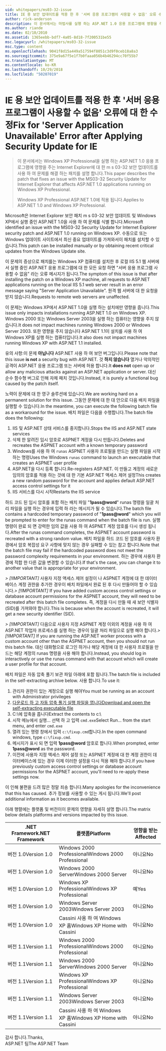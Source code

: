 ```yaml
---
uid: whitepapers/ms03-32-issue
title: IE 용 보안 업데이트를 적용 한 후 '서버 응용 프로그램이 사용할 수 없음' 오류 수정 | Microsoft Docs
author: rick-anderson
description: 이 문서에서는 마법사를 실행 하는 ASP.NET 1.0 응용 프로그램에 영향을 주는 Internet Explorer에 대 한 m s 03-32 보안 업데이트를 사용 하 여 문제를 해결 하는 패치를 설명 하는 중...
ms.author: riande
ms.date: 02/10/2010
ms.assetid: 1365eebb-bdf7-4a05-8d18-7f200531be55
msc.legacyurl: /whitepapers/ms03-32-issue
msc.type: content
ms.openlocfilehash: 9041f8d15a449a517594f8051c3d9f0ceb18a8a3
ms.sourcegitcommit: 375e9a67f5e1f7b0faaa056b4b46294cc70f55b7
ms.translationtype: MT
ms.contentlocale: ko-KR
ms.lasthandoff: 10/29/2018
ms.locfileid: "50207019"
---
```

<a name="fix-for-server-application-unavailable-error-after-applying-security-update-for-ie"></a><span data-ttu-id="bc63e-103">IE 용 보안 업데이트를 적용 한 후 '서버 응용 프로그램이 사용할 수 없음' 오류에 대 한 수정</span><span class="sxs-lookup"><span data-stu-id="bc63e-103">Fix for 'Server Application Unavailable' Error after Applying Security Update for IE</span></span>
====================
> <span data-ttu-id="bc63e-104">이 문서에서는 Windows XP Professional을 실행 하는 ASP.NET 1.0 응용 프로그램에 영향을 주는 Internet Explorer에 대 한 m s 03-32 보안 업데이트를 사용 하 여 문제를 해결 하는 패치를 설명 합니다.</span><span class="sxs-lookup"><span data-stu-id="bc63e-104">This paper describes the patch that fixes an issue with the MS03-32 Security Update for Internet Explorer that affects ASP.NET 1.0 applications running on Windows XP Professional.</span></span>
> 
> <span data-ttu-id="bc63e-105">Windows XP Professional ASP.NET 1.0에 적용 됩니다.</span><span class="sxs-lookup"><span data-stu-id="bc63e-105">Applies to ASP.NET 1.0 and Windows XP Professional.</span></span>


<span data-ttu-id="bc63e-106">Microsoft은 Internet Explorer 보안 패치 m s 03-32 보안 업데이트 및 Windows XP에서 실행 중인 ASP.NET 1.0을 사용 하 여 문제를 식별 합니다.</span><span class="sxs-lookup"><span data-stu-id="bc63e-106">Microsoft identified an issue with the MS03-32 Security Update for Internet Explorer security patch and ASP.NET 1.0 running on Windows XP.</span></span> <span data-ttu-id="bc63e-107">수동으로 또는 Windows 업데이트 사이트에서 최신 중요 업데이트를 가져와서이 패치를 설치할 수 있습니다.</span><span class="sxs-lookup"><span data-stu-id="bc63e-107">This patch can be installed manually or by obtaining recent critical updates from the Windows Update site.</span></span>

<span data-ttu-id="bc63e-108">이 문제의 증상으로 패치를는 Windows XP 컴퓨터를 설치한 후 로컬 IIS 5.1 웹 서버에서 실행 중인 ASP.NET 응용 프로그램에 대 한 모든 요청 하면 "서버 응용 프로그램 사용할 수 없음" 라는 오류 메시지가 됩니다.</span><span class="sxs-lookup"><span data-stu-id="bc63e-108">The symptom of this issue is that after installing the patch on a Windows XP machine, all requests to ASP.NET applications running on the local IIS 5.1 web server result in an error message saying "Server Application Unavailable".</span></span> <span data-ttu-id="bc63e-109">원격 웹 서버에 대 한 요청을 받지 않습니다.</span><span class="sxs-lookup"><span data-stu-id="bc63e-109">Requests to remote web servers are unaffected.</span></span>

<span data-ttu-id="bc63e-110">이 문제는 Windows XP에서 ASP.NET 1.0을 실행 하는 설치에만 영향을 줍니다.</span><span class="sxs-lookup"><span data-stu-id="bc63e-110">This issue only impacts installations running ASP.NET 1.0 on Windows XP.</span></span> <span data-ttu-id="bc63e-111">Windows 2000 또는 Windows Server 2003을 실행 하는 컴퓨터는 영향을 주지 않습니다.</span><span class="sxs-lookup"><span data-stu-id="bc63e-111">It does not impact machines running Windows 2000 or Windows Server 2003.</span></span> <span data-ttu-id="bc63e-112">또한 영향을 주지 않습니다 ASP.NET 1.1이 설치를 사용 하 여 Windows XP를 실행 하는 컴퓨터입니다.</span><span class="sxs-lookup"><span data-stu-id="bc63e-112">It also does not impact machines running Windows XP with ASP.NET 1.1 installed.</span></span>

<span data-ttu-id="bc63e-113">유의 사항:이 문제 **아닙니다** ASP.NET 사용 하 여 보안 버그입니다.</span><span class="sxs-lookup"><span data-stu-id="bc63e-113">Please note that this issue **is not** a security bug with ASP.NET.</span></span> <span data-ttu-id="bc63e-114">것 **하지 않습니다** 열거나 악의적인 공격이 ASP.NET 응용 프로그램 또는 서버에 허용 합니다.</span><span class="sxs-lookup"><span data-stu-id="bc63e-114">It **does not** open up or allow any malicious attacks against an ASP.NET application or server.</span></span> <span data-ttu-id="bc63e-115">대신 순수 함수형 버그로 인해 자체 패치 것입니다.</span><span class="sxs-lookup"><span data-stu-id="bc63e-115">Instead, it is purely a functional bug caused by the patch itself.</span></span>

<span data-ttu-id="bc63e-116">노력이 문제에 대 한 영구 솔루션에 있습니다.</span><span class="sxs-lookup"><span data-stu-id="bc63e-116">We are working hard on a permanent solution for this issue.</span></span> <span data-ttu-id="bc63e-117">그동안 문제에 대 한 대 안으로 다음 배치 파일을 실행할 수 있습니다.</span><span class="sxs-lookup"><span data-stu-id="bc63e-117">In the meantime, you can execute the following batch file as a workaround for the issue.</span></span> <span data-ttu-id="bc63e-118">배치 파일은 다음을 수행합니다.</span><span class="sxs-lookup"><span data-stu-id="bc63e-118">The batch file does the following:</span></span>

1. <span data-ttu-id="bc63e-119">IIS 및 ASP.NET 상태 서비스를 중지합니다.</span><span class="sxs-lookup"><span data-stu-id="bc63e-119">Stops the IIS and ASP.NET state services</span></span>
2. <span data-ttu-id="bc63e-120">삭제 한 알려진 임시 암호로 ASPNET 계정을 다시 만듭니다.</span><span class="sxs-lookup"><span data-stu-id="bc63e-120">Deletes and recreates the ASPNET account with a known temporary password</span></span>
3. <span data-ttu-id="bc63e-121">Windows를 사용 하 여 `runas` ASPNET 사용자 프로필을 만드는 실행 파일을 시작 하는 명령</span><span class="sxs-lookup"><span data-stu-id="bc63e-121">Uses the Windows `runas` command to launch an executable that creates an ASPNET user profile</span></span>
4. <span data-ttu-id="bc63e-122">ASP.NET을 다시 등록 합니다.</span><span class="sxs-lookup"><span data-stu-id="bc63e-122">Re-registers ASP.NET.</span></span> <span data-ttu-id="bc63e-123">이 만들고 계정의 새로운 임의의 암호를 적용 하는 것에 대 한 기본 ASP.NET 액세스 제어 설정</span><span class="sxs-lookup"><span data-stu-id="bc63e-123">This creates a new random password for the account and applies default ASP.NET access control settings for it</span></span>
5. <span data-ttu-id="bc63e-124">IIS 서비스를 다시 시작</span><span class="sxs-lookup"><span data-stu-id="bc63e-124">Restarts the IIS service</span></span>

<span data-ttu-id="bc63e-125">하드 코드 된 임시 암호를 포함 하는 배치 파일 "<strong>1pass\@word</strong>" runas 명령을 일괄 처리 파일을 실행 하는 경우에 입력 하 라는 메시지가 될 수 있습니다.</span><span class="sxs-lookup"><span data-stu-id="bc63e-125">The batch file contains a hardcoded temporary password of "<strong>1pass\@word</strong>" which you will be prompted to enter for the runas command when the batch file is run.</span></span> <span data-ttu-id="bc63e-126">실행 명령이 완료 되 면 강력한 임의 값을 사용 하 여 ASPNET 계정 암호를 다시 생성 됩니다.</span><span class="sxs-lookup"><span data-stu-id="bc63e-126">After the runas command completes, the ASPNET account password is recreated with a strong random value.</span></span> <span data-ttu-id="bc63e-127">배치 파일을 하드 코드 된 암호를 사용자 환경에서 암호 복잡성 요구 사항에 맞지 않는 경우 실패할 수 있는 참고 합니다.</span><span class="sxs-lookup"><span data-stu-id="bc63e-127">Note that the batch file may fail if the hardcoded password does not meet the password complexity requirements in your environment.</span></span> <span data-ttu-id="bc63e-128">하는 경우에 사용자 환경에 적합 한 다른 값을 변경할 수 있습니다.</span><span class="sxs-lookup"><span data-stu-id="bc63e-128">If that's the case, you can change it to another value that is appropriate for your environment.</span></span>

<span data-ttu-id="bc63e-129">*> [!IMPORTANT]* 사용자 지정 액세스 제어 설정이 나 ASPNET 계정에 대 한 데이터베이스 계정 권한을 추가한 경우이 배치 파일에서 완료 된 후 다시 만들어야 할 수 있습니다.</span><span class="sxs-lookup"><span data-stu-id="bc63e-129">*> [!IMPORTANT]* If you have added custom access control settings or database account permissions for the ASPNET account, they will need to be recreated after this batch file completes.</span></span> <span data-ttu-id="bc63e-130">즉, 계정을 다시 만들 때 새 보안 식별자 (SID)를 가져와야 합니다.</span><span class="sxs-lookup"><span data-stu-id="bc63e-130">This is because when the account is recreated, it will get a new security identifier (SID).</span></span>

<span data-ttu-id="bc63e-131">*> [!IMPORTANT]* 다음으로 사용자 지정 ASPNET 계정 이외의 계정을 사용 하 여 ASP.NET 작업자 프로세스를 실행 하는 경우이 일괄 처리 파일으로 실행 해야 합니다.</span><span class="sxs-lookup"><span data-stu-id="bc63e-131">*> [!IMPORTANT]* If you are running the ASP.NET worker process with a custom account other than the ASPNET account, then you should not run this batch file.</span></span> <span data-ttu-id="bc63e-132">대신 대화형으로 로그인 하거나 해당 계정에 대 한 사용자 프로필을 만드는 해당 계정의 runas 명령을 사용 해야 합니다.</span><span class="sxs-lookup"><span data-stu-id="bc63e-132">Instead, you should log in interactively or use the runas command with that account which will create a user profile for that account.</span></span>

<span data-ttu-id="bc63e-133">배치 파일은 자동 압축 풀기 보관 파일 아래에 포함 됩니다.</span><span class="sxs-lookup"><span data-stu-id="bc63e-133">The batch file is included in the self-extracting archive below.</span></span> <span data-ttu-id="bc63e-134">사용 합니다.</span><span class="sxs-lookup"><span data-stu-id="bc63e-134">To use it:</span></span>

1. <span data-ttu-id="bc63e-135">관리자 권한이 있는 계정으로 실행 해야</span><span class="sxs-lookup"><span data-stu-id="bc63e-135">You must be running as an account with Administrator privileges</span></span>
2. [<span data-ttu-id="bc63e-136">다운로드 하 고 자동 압축 풀기 실행 파일을 엽니다</span><span class="sxs-lookup"><span data-stu-id="bc63e-136">Download and open the self-extracting executable file</span></span>](ms03-32-issue/_static/fixup1.exe)
3. <span data-ttu-id="bc63e-137">C:\에 압축을 풉니다</span><span class="sxs-lookup"><span data-stu-id="bc63e-137">Extract the contents to c:\\</span></span>
4. <span data-ttu-id="bc63e-138">시작 메뉴에서 실행... 선택 하 고 입력 `cmd.exe`</span><span class="sxs-lookup"><span data-stu-id="bc63e-138">Select Run... from the start menu, and enter `cmd.exe`</span></span>
5. <span data-ttu-id="bc63e-139">열려 있는 명령 창에서 입력 `c:\fixup.cmd`합니다.</span><span class="sxs-lookup"><span data-stu-id="bc63e-139">In the open command windows, type `c:\fixup.cmd`.</span></span>
6. <span data-ttu-id="bc63e-140">메시지가 표시 되 면 입력 <strong>1pass\@word</strong> 암호로 합니다.</span><span class="sxs-lookup"><span data-stu-id="bc63e-140">When prompted, enter <strong>1pass\@word</strong> as the password.</span></span>
7. <span data-ttu-id="bc63e-141">이전에 사용자 지정 액세스 제어 설정 또는 ASPNET 계정에 대 한 계정 권한이 데이터베이스에 있는 경우 이제 이러한 설정을 다시 적용 해야 합니다.</span><span class="sxs-lookup"><span data-stu-id="bc63e-141">If you have previously custom access control settings or database account permissions for the ASPNET account, you'll need to re-apply these settings now.</span></span>

<span data-ttu-id="bc63e-142">이 인해 불편을 드려 많은 정말 죄송 합니다.</span><span class="sxs-lookup"><span data-stu-id="bc63e-142">Many apologies for the inconvenience that this has caused.</span></span> <span data-ttu-id="bc63e-143">추가 정보를 사용할 수 있는 게시 됩니다.</span><span class="sxs-lookup"><span data-stu-id="bc63e-143">We'll post additional information as it becomes available.</span></span>

<span data-ttu-id="bc63e-144">아래 행렬에는 플랫폼 및 버전이이 문제의 영향을 자세히 설명 합니다.</span><span class="sxs-lookup"><span data-stu-id="bc63e-144">The matrix below details platforms and versions impacted by this issue.</span></span>

| <span data-ttu-id="bc63e-145">.NET Framework</span><span class="sxs-lookup"><span data-stu-id="bc63e-145">.NET Framework</span></span> | <span data-ttu-id="bc63e-146">플랫폼</span><span class="sxs-lookup"><span data-stu-id="bc63e-146">Platform</span></span> | <span data-ttu-id="bc63e-147">영향을 받는</span><span class="sxs-lookup"><span data-stu-id="bc63e-147">Affected</span></span> |
| --- | --- | --- |
| <span data-ttu-id="bc63e-148">버전 1.0</span><span class="sxs-lookup"><span data-stu-id="bc63e-148">Version 1.0</span></span> | <span data-ttu-id="bc63e-149">Windows 2000 Professional</span><span class="sxs-lookup"><span data-stu-id="bc63e-149">Windows 2000 Professional</span></span> | <span data-ttu-id="bc63e-150">아니요</span><span class="sxs-lookup"><span data-stu-id="bc63e-150">No</span></span> |
| <span data-ttu-id="bc63e-151">버전 1.0</span><span class="sxs-lookup"><span data-stu-id="bc63e-151">Version 1.0</span></span> | <span data-ttu-id="bc63e-152">Windows 2000 Server</span><span class="sxs-lookup"><span data-stu-id="bc63e-152">Windows 2000 Server</span></span> | <span data-ttu-id="bc63e-153">아니요</span><span class="sxs-lookup"><span data-stu-id="bc63e-153">No</span></span> |
| <span data-ttu-id="bc63e-154">버전 1.0</span><span class="sxs-lookup"><span data-stu-id="bc63e-154">Version 1.0</span></span> | <span data-ttu-id="bc63e-155">Windows XP Professional</span><span class="sxs-lookup"><span data-stu-id="bc63e-155">Windows XP Professional</span></span> | <span data-ttu-id="bc63e-156">예</span><span class="sxs-lookup"><span data-stu-id="bc63e-156">Yes</span></span> |
| <span data-ttu-id="bc63e-157">버전 1.0</span><span class="sxs-lookup"><span data-stu-id="bc63e-157">Version 1.0</span></span> | <span data-ttu-id="bc63e-158">Windows Server 2003</span><span class="sxs-lookup"><span data-stu-id="bc63e-158">Windows Server 2003</span></span> | <span data-ttu-id="bc63e-159">아니요</span><span class="sxs-lookup"><span data-stu-id="bc63e-159">No</span></span> |
| <span data-ttu-id="bc63e-160">버전 1.0</span><span class="sxs-lookup"><span data-stu-id="bc63e-160">Version 1.0</span></span> | <span data-ttu-id="bc63e-161">Cassini 사용 하 여 Windows XP 홈</span><span class="sxs-lookup"><span data-stu-id="bc63e-161">Windows XP Home with Cassini</span></span> | <span data-ttu-id="bc63e-162">아니요</span><span class="sxs-lookup"><span data-stu-id="bc63e-162">No</span></span> |
| <span data-ttu-id="bc63e-163">버전 1.1</span><span class="sxs-lookup"><span data-stu-id="bc63e-163">Version 1.1</span></span> | <span data-ttu-id="bc63e-164">Windows 2000 Professional</span><span class="sxs-lookup"><span data-stu-id="bc63e-164">Windows 2000 Professional</span></span> | <span data-ttu-id="bc63e-165">아니요</span><span class="sxs-lookup"><span data-stu-id="bc63e-165">No</span></span> |
| <span data-ttu-id="bc63e-166">버전 1.1</span><span class="sxs-lookup"><span data-stu-id="bc63e-166">Version 1.1</span></span> | <span data-ttu-id="bc63e-167">Windows 2000 Server</span><span class="sxs-lookup"><span data-stu-id="bc63e-167">Windows 2000 Server</span></span> | <span data-ttu-id="bc63e-168">아니요</span><span class="sxs-lookup"><span data-stu-id="bc63e-168">No</span></span> |
| <span data-ttu-id="bc63e-169">버전 1.1</span><span class="sxs-lookup"><span data-stu-id="bc63e-169">Version 1.1</span></span> | <span data-ttu-id="bc63e-170">Windows XP Professional</span><span class="sxs-lookup"><span data-stu-id="bc63e-170">Windows XP Professional</span></span> | <span data-ttu-id="bc63e-171">아니요</span><span class="sxs-lookup"><span data-stu-id="bc63e-171">No</span></span> |
| <span data-ttu-id="bc63e-172">버전 1.1</span><span class="sxs-lookup"><span data-stu-id="bc63e-172">Version 1.1</span></span> | <span data-ttu-id="bc63e-173">Windows Server 2003</span><span class="sxs-lookup"><span data-stu-id="bc63e-173">Windows Server 2003</span></span> | <span data-ttu-id="bc63e-174">아니요</span><span class="sxs-lookup"><span data-stu-id="bc63e-174">No</span></span> |
| <span data-ttu-id="bc63e-175">버전 1.1</span><span class="sxs-lookup"><span data-stu-id="bc63e-175">Version 1.1</span></span> | <span data-ttu-id="bc63e-176">Cassini 사용 하 여 Windows XP 홈</span><span class="sxs-lookup"><span data-stu-id="bc63e-176">Windows XP Home with Cassini</span></span> | <span data-ttu-id="bc63e-177">아니요</span><span class="sxs-lookup"><span data-stu-id="bc63e-177">No</span></span> |

<span data-ttu-id="bc63e-178">감사 합니다.</span><span class="sxs-lookup"><span data-stu-id="bc63e-178">Thanks,</span></span>   
 <span data-ttu-id="bc63e-179">ASP.NET 팀</span><span class="sxs-lookup"><span data-stu-id="bc63e-179">The ASP.NET Team</span></span>
